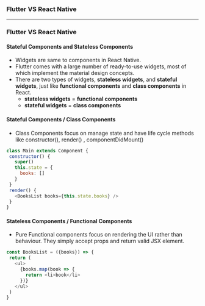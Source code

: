 ### Flutter VS React Native

---------------------------------------------------------------------------

### Flutter VS React Native

#### Stateful Components and Stateless Components

* Widgets are same to components in React Native. 
* Flutter comes with a large number of ready-to-use widgets, most of which implement the material design concepts. 
* There are two types of widgets, **stateless widgets**, and **stateful widgets**, just like **functional components** and **class components** in React.
  * **stateless widgets** = **functional components**
  * **stateful widgets** = **class components**
  
#### **Stateful Components / Class Components**

*  Class Components focus on manage state and have life cycle methods like constructor(), render() , componentDidMount()

```js
class Main extends Component {
 constructor() {
   super()
   this.state = {
     books: []
   }
 }
 render() {
   <BooksList books={this.state.books} />
 }
}
```

#### **Stateless Components / Functional Components**

* Pure Functional components focus on rendering the UI rather than behaviour. They simply accept props and return valid JSX element.

```js
const BooksList = ({books}) => {
 return (
   <ul>
     {books.map(book => {
       return <li>book</li>
     })}
   </ul>
 )
}
```
